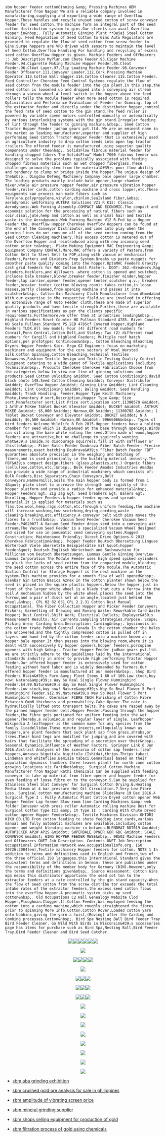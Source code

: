 
```
sbm hopper feeder cottonGinning &amp; Pressing Machines OEM Manufacturer from Nagpur We are a reliable company involved in manufacturing,supplying and exporting a wide range of Overflow Hopper.These handles and recycle unused seed cotton of screw conveyor feeder for seed cotton.The machine form an integral part of the seed cotton distribution system to gins.Our clients can avail Overflow Hopper in&nbsp;. Fully Automatic Ginning Plant **Bajaj Steel Cotton Ginning. Feed Regulation of Seed Cotton to Gins Auto Regulators are provided to regulate the flow of seed cotton from screw feeder to Gins.Surge hoppers are VFD driven with sensors to maintain the level of Seed Cotton.Overflow Handling For handling and recycling of excess seed cotton Overflow Hopper is given. Machine Feeders and Offbearers :: Job Description MyPlan.com Chute Feeder.93.Cigar Machine Feeder.94.Cigarette Making Machine Hopper Feeder.95.Cleat Feeder.96.Cleat Layer.97.Clip Loading Machine Feeder.98.Conveyor Feeder Offbearer.111.Conveyor Loader.112.Cork Pressing Machine Operator.113.Cotton Ball Bagger.114.Cotton Cleaner.115.Cotton Feeder. Feed Controller Cherokee Feed Control Systems regulate the flow of seed cotton from the module feeder into the gin plant.In this step,the seed cotton is loosened up and dropped into a conveying air stream through a vacuum wheel.A level switch in the hopper above the feed rollers tells the module feeder when more seed cotton is required. Optimization and Performance Evaluation of Feeder for Ginning. top of the extractor feeder and directly under the distributor hopper,control the feed rate of seed cotton to the gin stand.The feed roller is powered by variable speed motors controlled manually or automatically by various interlocking systems with the gin stand.Irregular feeding of lint through the feeder to ginning machine,&nbsp;. Seed Cotton Tractor Hopper Feeder jadhao gears pvt.ltd. We are an eminent name in the market as leading manufacturer,exporter and supplier of high performing Seed Cotton Tractor Hopper Feeder that is extensively used in agriculture industry to drop cotton seeds into open top tractor trailers.The offered feeder is manufactured using superior quality components under the&nbsp;. SolidsFlow fibrous material feeder for handling chopped fibers The SolidsFlow™ Model 7000 fibrous feeder was designed to solve the problems typically associated with feeding chopped fibrous materials such as wet chopped fiberglass.These challenges primarily stem from the material&#39;s poor flow ability and tendency to clump or bridge inside the hopper.The unique design of the&nbsp;. Qingdao Defeng Machinery Company bale opener large chamber. The leading products mainly include bale opener,large chamber mixer,whole air pressure hopper feeder,air pressure vibration hopper feeder,roller cards,cotton carding machine and cross lapper,etc.These equipments can process man made fibers such as Terylene,polypropylene,vinylon,chinlon,SeaIsland fiber,&nbsp;. aerodynamic webforming AUTEFA Solutions V21 R K12: Classic Aerodynamic.Web Forming Assembly.COMPACT AND ECONOMIC.The compact and economic solution for the processing of natural fibers such as coir,sisal,jute,hemp and cotton as well as animal hair and textile waste is the Aerodynamic.Web Forming Machine V12 R.Fed by a Hopper Feeder the. Overflow Hopper Cherokee Overflow Hoppers can be found at the end of the Conveyor Distributor,and come into play when the ginning lines do not consume all of the seed cotton coming from the Seed Cotton Cleaning machinery.This excess cotton is metered out of the Overflow Hopper and reintroduced along with new incoming seed cotton prior to&nbsp;. Plate Making Equipment MAC Engineering &amp; Equipment Company CONTACT.More.MAC offers a variety of Pasters,from Cotton Belt to Steel Belt to FOP,along with vacuum or mechanical Feeders,Parters and Dividers.Prep System.Breaks up paste nuggets for smoother paste quality coming into the hopper.OptaMAC Feeders.Gravity cast grid feeders for MAC Cotton Belt Pasters. DOOT: 362.—Breakers,Rag Grinders,Hecklers,and Willowers .where cotton is opened and scutched; includes bale breaker,blower,breaker feeder,finisher minder,hopper feeder,lap carrier,opener feeder,opener tenter,scutcher q.v.; breaker feeder,breaker tenter (cotton blowing room): takes cotton,in loose masses,partly cleaned,from opening machine and passes it into scutcher&nbsp;. Cotton Gin Machinery Cloth Manufacturer from Ahmedabad With our expertise in the respective field,we are involved in offering an extensive range of Auto Feeder cloth.These are made of superior quality products and have tensile strength.Further,these are available in various specifications as per the clients specific requirements.Furthermore,we offer them at industries leading&nbsp;. Highland Feeders Rivet Counter HO Pullman Standard 4785. Rivet Counter HO Scale Pullman Standard PS 2CD 4785cf Covered Hopper,Highland Feeders TLDX.All new model; Four (4) different road numbers for Conrail,Penn Central,Cotton Belt,and Staley; Two (2) different road numbers for Cargill and Highland Feeders; Multiple roof hatch options,per prototype: Continuous&nbsp;. Cotton Bleaching Bleaching Dryers Hopper Feeders Kier. Ergo G2 Engineers focus on marketing machinery and equipment for the core sectors of Wool Worsted Silk,Cotton Spinning,Cotton Bleaching,Technical Textiles Nonwovens,Fashion Textile Design and Textile Testing Quality Control Equipment catering to a wide gamut of Textile applications including Technical&nbsp;. Products Cherokee Cherokee Fabrication Choose from the categories below to view our line of ginning solutions and products.Seed Cotton Unloading &middot; Seed Cotton Conditioning.david black photo 148.Seed Cotton Cleaning &middot; Conveyor Distributor &middot; Overflow Hopper &middot; Ginning Line &middot; Lint Cleaning &middot; Lint Conditioning &middot; Baling &middot; Seed Handling &middot; Trash Handling. Feeder,Hopper Type Keith Machinery Photo,Inventory # sort,Description,Hopper Type &amp; Size sort,Manufacturer sort,List Price sort,Location sort.11300578 &middot; 1 Arthur McKee Tablet Bucket Elevator &middot; BUCKET &middot; ARTHUR MCKEE &middot; $5,000 &middot; Norman,OK &middot; 11300702 &middot; 1 Tablet Bucket Conveyor and Elevator &middot; BUCKET &middot; N A &middot; $6,500 &middot; Norman,OK &middot; 99666066&nbsp;. Types of bird feeders Welcome Wildlife 8 Feb 2015.Hopper feeders have a holding chamber for seed which is dispensed at the base through openings.Birds can sit along the base while eating the seed.Often made of wood,hopper feeders are attractive,but no challenge to squirrels wanting what&#39;s inside.To discourage squirrels,fill it with safflower or thistle&nbsp;. Fiber Batch Feeder Doubrava Fiber Batch Feeder: Precise measurements,exact batching.Doubrava&#39;s “Fiber Batch Feeder FBF” guarantees absolute precision in the weighing and batching of fibers,and is used principally in the building material industry.The FBF&#39;s compact design.fibers (glass,plastics,etc.) Organic fibers (cellulose,cotton,etc.)&nbsp;. Bulk Feeder Amadas Industries Amadas can provide a wide range of industrial machinery which consists of: Bulk Feeders,Disc Separators,Chain Conveyors,Belt Conveyors,Hammermills,Soils.The main hopper body is formed from 1 4&quot; plate steel to increase the strength and rigidity of the hopper platform and provide a radius for enhanced material&nbsp;. Hopper Feeders &gt; Zig Zag &gt; Seed breakers &gt; Balers &gt; Unrolling. Hopper Feeders.A hopper feeder opens and spreads material.It is applied for materials such as flax,tow,wool,hemp,rags,cotton,etc.Through uniform feeding,the machine will increase washing,tow scutching,drying,carding,waste cleaning,breaking,etc.efficiency.A conveyor belt with pins moves the fibres to a front&nbsp;. Vacuum Seed Feeder Cherokee Vacuum Seed Feeder.P4020077 A Vacuum Seed Feeder drops seed into a conveying air stream.The Vacuum Seed Feeder is a specialized Vacuum Wheel designed and sized for use in pneumatic seed conveying systems.Rugged Construction; Maintenance Friendly; Direct Drive Options.© 2013 Cherokee Fabrication&nbsp;. hopper feeder Deutsch Übersetzung Linguee Wörterbuch Viele übersetzte Beispielsätze mit &quot;hopper feeder&quot; Deutsch Englisch Wörterbuch und Suchmaschine für Millionen von Deutsch Übersetzungen. Lummus Gentle Ginning Overview Lummus Corporation The Module Feeder uses high speed spiked cylinders to pluck the locks of seed cotton from the compacted module,blending the seed cotton across the entire face of the module.The Automatic Suction Control (or Storage Hopper) is the next machine in the system.This machine provides for a smooth flow of well opened&nbsp;. Glenbar Gin Cotton Basics Aznex In the cotton planter shown below,the seed is placed in the square plastic hoppers.Below the hopper,just in front of the larger white wheel is a blade that cuts a furrow into the soil.A mechanism hidden by the white wheel places the seed into the furrow,and a pair of discs set at an angle,located just behind the wheel,&nbsp;. CPL 02 02 031 CPL 2 2.31 Cotton Dust Manual Occupational. The Fiber Collection Hopper and Picker Feeder Conveyer; Pickers; Garnetting of Drawing and Roving Waste; Reworkable Card Waste Hopper; Dust Control.Shift Work; Electrical Outlets; Employer&#39;s Measurement Results; Air Currents.Sampling Strategies.Purpose; Scope; Picking Area; Carding Area.Description; Carding&nbsp;. byssinosis in the cotton trade PubMed Central Canada In the cotton chamber the bales are uncovered,and the tightly compressed cotton is pulled off in layers and hand fed by the cotton feeder into a machine known as a hopper bale opener.It then passes into the blowing room,where it is dealt with successively by hopper openers,hopper feeders,porcupine openers with high &nbsp;. Tractor Hopper Feeder jadhao gears pvt.ltd. We are strictly adhere to the guidelines laid by the international standards industry in order to provide high performing Tractor Hopper Feeder.Our offered hopper feeder is extensively used for cotton feeding without hard labor and is widely demanded by farmers.Our offered hopper feeder is manufactured at our modern&nbsp;. Shop Bird Feeders Blain&#39;s Farm &amp; Fleet Items 1 60 of 169.Low stock,buy now! Nature&amp;#39;s Way So Real Single Flower Hummingbird Feeder.$4.99.Nature&#39;s Way So Real Single Flower Hummingbird Feeder.Low stock,buy now! Nature&amp;#39;s Way So Real Flower 5 Port Hummingbird Feeder.$12.99.Nature&#39;s Way So Real Flower 5 Port Hummingbird Feeder. Obermaier FIBRE TECH Finishing of Cotton Fibre Erbatech GmbH thickness and permeability.Cake Opener.The cake is hydraulically lifted onto transport belts.The cakes are rasped away by the pinned hopper feeder belt.Hopper Feeder.Passing through the hopper feeder,the fibre gets portioned for uniform feeding into the wet opener.Thereby,a voluminous and regular layer of single. Leafhopper Wikipedia A leafhopper is the common name for any species from the family Cicadellidae.These minute insects,colloquially known as hoppers,are plant feeders that suck plant sap from grass,shrubs,or trees.Their hind legs are modified for jumping,and are covered with hairs that facilitate the spreading of a secretion over their&nbsp;. Seasonal Dynamics,Influence of Weather Factors. Springer Link 6 Jun 2016.Abstract Analyses of the scenario of cotton sap feeders.[leaf hoppers,Amrasca biguttula biguttula (Ishida),thrips.Thrips tabaci Lindeman and whiteflies,Bemisia tabaci.Gennadius] based on their population dynamics (numbers three leaves plant) for north zone cotton growing locations viz.Faridkot&nbsp;. Surgical Cotton Machine Manufacturer from Nagpur Rathi Chemicals Can be supplied with feeding conveyor to take up material from fibre opener and hopper feeder for even feeding of loose fibre on to the conveyor.5.Can be supplied for Stainless Steel Slat Conveyor for Surgical Cotton Drying.6.Heating Media Steam at 4 bar pressure Hot Oil Circulation.7.Very Low Fibre Loss. Surgical cotton manufacturing machine SlideShare 19 Dec 2016.4 Surgical Type I : Fully Automatic Plant Cotton Dryed cotton opener Web Hopper Feeder Lap former Blow room line Carding Machines &amp; web folder Conveyor with press roller Automatic rolling machine Best for Surgical Cotton Type III &amp; IV Type II : Carding With Chute Dryed cotton opener Hopper Feeder&nbsp;. Textile Machines Division OHTORI KIKO CO.LTD From cotton feeding to shute feeding into cards,various manual and fully automatic machines are available,including cotton opener and weight blending machine in between.BLENDMAT BDT019 &middot; AUTOPICKER AP2W AP2S &middot; SUPERBALE OPNER GBR GBC &middot; SCALE CONVEYOR &middot; WING HOPPER FEEDER MWSE&nbsp;. 98502 Machine Feeders and Offbearers ONET Job Description. Contents ONET Job Description Occupational Information Network www.occupationalinfo.org. ISO 20726:2004(en),Textile machinery Hopper feeders for cotton. NOTE 1 In addition to terms and definitions used in English and French,two of the three official ISO languages,this International Standard gives the equivalent terms and definitions in German; these are published under the responsibility of the member body for Germany (DIN).However,only the terms and definitions given&nbsp;. Source Assessment: Cotton Gins epa nepis This distributor apportions the seed cot ton to the extractor feeders at a rate controlled by the gin stand capacity.When the flow of seed cotton from the screw distribu tor exceeds the total intake rates of the extractor feeders,the excess seed cotton flows into the overflow hopper.A pneumatic system picks up seed cotton&nbsp;. Old Occupations C2 Hall Genealogy Website Clod Hopper,Ploughman.Clogger,1).Cotton Feeder,Was employed feeding the cotton into a carding machine,which roughly straightened the fibres prior to spinning More Info.Cotton.Cotton Rover,Loaded cotton yarn onto bobbins,giving the yarn a twist,(Roving) after the Carding and Combing processes.Cotton&nbsp;. Bird Spa Nesting Ball Bird Feeder Tray Bird Feeder Cleaner. Go Wild With Birds in Wisconsin&#39;s accessories page has items for purchase such as Bird Spa,Nesting Ball,Bird Feeder Tray,Bird Feeder Cleaner and Bird Seed Catcher. 
```

<div align="center">
  
<a rel="nofollow" href="https://m.shibang-china.com?f=github&k=sbm+hopper+feeder+cotton"><img src="https://static.shibang-china.com/en/l.png"></a><img src="https://static.shibang-china.com/en/hw.png"><a rel="nofollow" href="https://m.shibang-china.com/product/?f=github&k=sbm+hopper+feeder+cotton"><img src="https://static.shibang-china.com/en/p.png"></a><a rel="nofollow" href="https://m.shibang-china.com/cases/?f=github&k=sbm+hopper+feeder+cotton"><img src="https://static.shibang-china.com/en/c.png"></a><a rel="nofollow" href="https://m.shibang-china.com/news/?f=github&k=sbm+hopper+feeder+cotton"><img src="https://static.shibang-china.com/en/n.png"></a><a rel="nofollow" href="https://m.shibang-china.com?f=github&k=sbm+hopper+feeder+cotton"><img src="https://static.shibang-china.com/en/m.png"></a>

<a rel="nofollow" href="https://m.shibang-china.com/product/?f=github&k=sbm+hopper+feeder+cotton"><img src="https://static.shibang-china.com/en/b.jpg"></a>
  
<a rel="nofollow" href="https://m.shibang-china.com/solution-aggregate.html?f=github&k=sbm+hopper+feeder+cotton"><img src="https://static.shibang-china.com/en/a.jpg"></a><a rel="nofollow" href="https://m.shibang-china.com/solution-mine.html?f=github&k=sbm+hopper+feeder+cotton"><img src="https://static.shibang-china.com/en/m.jpg"></a><a rel="nofollow" href="https://m.shibang-china.com/solution-mill.html?f=github&k=sbm+hopper+feeder+cotton"><img src="https://static.shibang-china.com/en/g.jpg"></a><a rel="nofollow" href="https://m.shibang-china.com/solution-epc.html?f=github&k=sbm+hopper+feeder+cotton"><img src="https://static.shibang-china.com/en/e.jpg"></a>

<a rel="nofollow" href="https://m.shibang-china.com/product/?f=github&k=sbm+hopper+feeder+cotton"><img src="https://static.shibang-china.com/en/a-p.png"></a>

<a rel="nofollow" href="https://m.shibang-china.com/product/crusher/c6x.html?f=github&k=sbm+hopper+feeder+cotton"><img src="https://static.shibang-china.com/en/j.jpg"></a><a rel="nofollow" href="https://m.shibang-china.com/product/crusher/ci5x.html?f=github&k=sbm+hopper+feeder+cotton"><img src="https://static.shibang-china.com/en/i.jpg"></a><a rel="nofollow" href="https://m.shibang-china.com/product/crusher/hst.html?f=github&k=sbm+hopper+feeder+cotton"><img src="https://static.shibang-china.com/en/c.jpg"></a>

<a rel="nofollow" href="https://m.shibang-china.com/product/mill/mtw.html?f=github&k=sbm+hopper+feeder+cotton"><img src="https://static.shibang-china.com/en/mtw.jpg"></a><a rel="nofollow" href="https://m.shibang-china.com/product/mill/scm.html?f=github&k=sbm+hopper+feeder+cotton"><img src="https://static.shibang-china.com/en/scm.jpg"></a><a rel="nofollow" href="https://m.shibang-china.com/product/mill/lm.html?f=github&k=sbm+hopper+feeder+cotton"><img src="https://static.shibang-china.com/en/lm.jpg"></a>

<a rel="nofollow" href="https://m.shibang-china.com/product/sand/vsi6x.html?f=github&k=sbm+hopper+feeder+cotton"><img src="https://static.shibang-china.com/en/6x.jpg"></a><a rel="nofollow" href="https://m.shibang-china.com/product/sand/vu.html?f=github&k=sbm+hopper+feeder+cotton"><img src="https://static.shibang-china.com/en/vu.jpg"></a><a rel="nofollow" href="https://m.shibang-china.com/product/mobile/klun.html?f=github&k=sbm+hopper+feeder+cotton"><img src="https://static.shibang-china.com/en/k.jpg"></a>

<a rel="nofollow" href="https://m.shibang-china.com/cases/?f=github&k=sbm+hopper+feeder+cotton"><img src="https://static.shibang-china.com/en/case.png"></a>

<a rel="nofollow" href="https://m.shibang-china.com/cases/aggregate/202.html?f=github&k=sbm+hopper+feeder+cotton"><img src="https://static.shibang-china.com/en/c-1.jpg"></a>

<a rel="nofollow" href="https://m.shibang-china.com/cases/aggregate/203.html?f=github&k=sbm+hopper+feeder+cotton"><img src="https://static.shibang-china.com/en/c-2.jpg"></a>

<a rel="nofollow" href="https://m.shibang-china.com/cases/mill/123.html?f=github&k=sbm+hopper+feeder+cotton"><img src="https://static.shibang-china.com/en/c-3.jpg"></a>

<a rel="nofollow" href="https://m.shibang-china.com/contact_us.html?f=github&k=sbm+hopper+feeder+cotton"><img src="https://static.shibang-china.com/en/contact.png"></a>

<a rel="nofollow" href="https://swt.shibang-china.com/?f=github&k=sbm+hopper+feeder+cotton"><img src="https://static.shibang-china.com/en/chat.png"></a>

<a rel="nofollow" href="https://whatsapp.shibangsoft.com/WhatsApp.php?f=github&k=sbm+hopper+feeder+cotton"><img src="https://static.shibang-china.com/en/whatsapp.png"></a>

<a rel="nofollow" href="https://m.shibang-china.com/?f=github&k=sbm+hopper+feeder+cotton"><img src="https://static.shibang-china.com/en/website.png"></a>

</div>


* [sbm aba grinding exhibition](sbm%20aba%20grinding%20exhibition.md)

* [sbm crushed gold ore analysis for sale in philippines](sbm%20crushed%20gold%20ore%20analysis%20for%20sale%20in%20philippines.md)

* [sbm amplitude of vibrating screen price](sbm%20amplitude%20of%20vibrating%20screen%20price.md)

* [sbm mineral grinding supplier](sbm%20mineral%20grinding%20supplier.md)

* [sbm shops selling equipment for production of gold](sbm%20shops%20selling%20equipment%20for%20production%20of%20gold.md)

* [sbm filtration process of gold using chemicals](sbm%20filtration%20process%20of%20gold%20using%20chemicals.md)